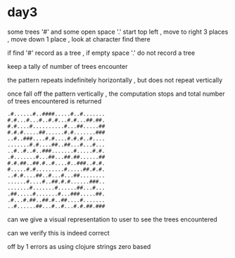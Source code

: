 # day3

some trees '#' and some open space '.'
start top left , move to right 3 places , move down 1 place , look at character find there

if find '#' record as a tree , if empty space '.' do not record a tree

keep a tally of number of trees encounter

the pattern repeats indefinitely horizontally , but does not repeat vertically

once fall off the pattern vertically , the computation stops and total number of trees encountered is
returned

```
.#......#..####.....#..#.......
#.#...#...#..#.#...#.#...##.##.
#.#....#..........#...##.....##
#.#.#.....##......#.#.......###
..#..###....#.#....#.#.#..#....
.......#.#....##..##...#...#...
..#..#..#..###.......#.....#.#.
.#.......#...##...##.##......##
#.#.##..##.#..#....#..###..#.#.
#.....#.#.........#.....##.#.#.
..#.#....##..#...#...##........
......#....#..##.#.#......###..
.......#.......#......##...#...
.##.....#.......#...###.....##.
.#...#.##..##.#..##....#.......
..#......##...#..#...#.#.##.###
```

can we give a visual representation to user to see the trees encountered

can we verify this is indeed correct

off by 1 errors as using clojure strings zero based


